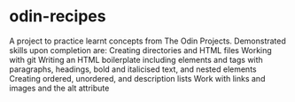 # odin-recipes

A project to practice learnt concepts from The Odin Projects.
Demonstrated skills upon completion are:
  Creating directories and HTML files
  Working with git
  Writing an HTML boilerplate including elements and tags with paragraphs, headings, bold and italicised text, and nested elements
  Creating ordered, unordered, and description lists
  Work with links and images and the alt attribute
